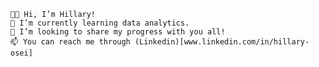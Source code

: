 
    👋🏾 Hi, I’m Hillary!
    🌱 I’m currently learning data analytics.
    💞️ I’m looking to share my progress with you all!
    📫 You can reach me through (Linkedin)[www.linkedin.com/in/hillary-osei]

